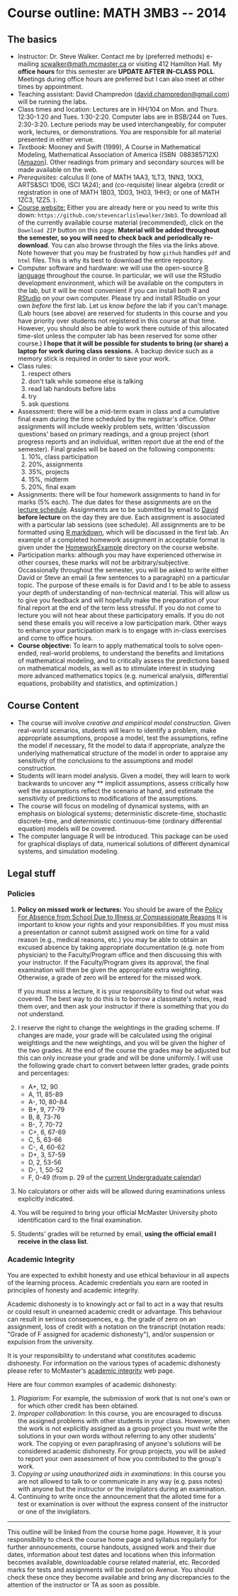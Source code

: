 # Course outline:  MATH 3MB3 -- 2014

## The basics

- Instructor: Dr. Steve Walker. Contact me by (preferred methods)
    e-mailing
    [scwalker@math.mcmaster.ca](mailto:scwalker@math.mcmaster.ca) or
    visiting 412 Hamilton Hall. My **office hours** for this semester
    are **UPDATE AFTER IN-CLASS POLL**. Meetings during office hours
    are preferred but I can also meet at other times by appointment.
-   Teaching assistant: David Champredon
    ([david.champredon@gmail.com](mailto:david.champredon@gmail.com))
    will be running the labs.
- Class times and location: Lectures are in HH/104 on Mon. and
    Thurs. 12:30-1:20 and Tues. 1:30-2:20.  Computer labs are in
    BSB/244 on Tues. 2:30-3:20.  Lecture periods may be used
    interchangeably, for computer work, lectures, or
    demonstrations. You are responsible for all material presented in
    either venue.
- *Textbook:* Mooney and Swift (1999), A Course in Mathematical
    Modeling, Mathematical Association of America (ISBN  088385712X)
    [[Amazon](http://amzn.com/088385712X)]. Other readings from
    primary and secondary sources will be made available on the web.
- *Prerequisites*: calculus II (one of MATH 1AA3, 1LT3, 1NN3, 1XX3,
    ARTS&SCI 1D06, ISCI 1A24); and (co-requisite) linear algebra
    (credit or registration in one of MATH 1B03, 1D03, 1H03, 1HH3; or
    one of MATH 1ZC3, 1ZZ5. ).
- [Course website:](https://github.com/stevencarlislewalker/3mb3)
  Either you are already here or you need to write this down:
  `https://github.com/stevencarlislewalker/3mb3`.  To download all of
  the currently available course material (recommended), click on the
  `Download ZIP` button on this page.  **Material will be added
  throughout the semester, so you will need to check back and
  periodically re-download**.  You can also browse through the files
  via the links above.  Note however that you may be frustrated by how
  `github` handles `pdf` and `html` files.  This is why its best to
  download the entire repository.
- Computer software and hardware: we will use the open-source
    [R language](http://www.r-project.org) throughout the course. In
    particular, we will use the RStudio development environment, which
    will be available on the computers in the lab, but it will be most
    convenient if you can install both R and
    [RStudio](http://www.rstudio.com/) on your own computer.  Please
    try and install RStudio on your own *before* the first lab.  Let
    us know *before* the lab if you can't manage. (Lab hours (see
    above) are reserved for students in this course and you have
    priority over students not registered in this course at that time.
    However, you should also be able to work there outside of this
    allocated time-slot unless the computer lab has been reserved for
    some other course.) **I hope that it will be possible for students
    to bring (or share) a laptop for work during class sessions.** A
    backup device such as a memory stick is required in order to save
    your work.
- Class rules:
	1. respect others
	2. don't talk while someone else is talking
	3. read lab handouts before labs
	4. try
	5. ask questions
- Assessment: there will be a mid-term exam in class and a cumulative
    final exam during the time scheduled by the registrar's
    office. Other assignments will include weekly problem sets,
    written 'discussion questions' based on primary readings, and a
    group project (short progress reports and an individual, written
    report due at the end of the semester). Final grades will be based
    on the following components:
    1. 10%, class participation
    2. 20%, assignments
    3. 35%, projects
    4. 15%, midterm
    5. 20%, final exam
- Assignments: there will be four homework assignments to hand in for
  marks (5% each).  The due dates for these assignments are on the
  [lecture schedule](https://github.com/stevencarlislewalker/3mb3/tree/master/schedule). Assignments
  are to be submitted by email to
  [David](mailto:david.champredon@gmail.com) **before lecture** on the
  day they are due.  Each assignment is associated with a particular
  lab sessions (see schedule).  All assignments are to be formatted
  using [R markdown](http://rmarkdown.rstudio.com/), which will be
  discussed in the first lab.  An example of a completed homework
  assignment in acceptable format is given under the [HomeworkExample](https://github.com/stevencarlislewalker/3mb3/tree/master/HomeworkExample)
  directory on the course website.
- Participation marks: although you may have experienced otherwise in
  other courses, these marks will not be arbitrary/subjective.
  Occassionally throughout the semester, you will be asked to write
  either David or Steve an email (a few sentences to a paragraph) on
  a particular topic.  The purpose of these emails is for David and I
  to be able to assess your depth of understanding of non-technical
  material.  This will allow us to give you feedback and will
  hopefully make the preparation of your final report at the end of
  the term less stressful.  If you do not come to lecture you will not
  hear about these participatory emails.  If you do not send these
  emails you will receive a low participation mark.  Other ways to
  enhance your participation mark is to engage with in-class exercises
  and come to office hours.
- **Course objective:** To learn to apply mathematical tools to solve
    open-ended, real-world problems, to understand the benefits and
    limitations of mathematical modeling, and to critically assess the
    predictions based on mathematical models, as well as to stimulate
    interest in studying more advanced mathematics topics (e.g.
    numerical analysis, differential equations, probability and
    statistics, and optimization.)

## Course Content

- The course will involve *creative and empirical model construction*.
    Given real-world scenarios, students will learn to identify a
    problem, make appropriate assumptions, propose a model, test the
    assumptions, refine the model if necessary, fit the model to data
    if appropriate, analyze the underlying mathematical structure of
    the model in order to appraise any sensitivity of the conclusions
    to the assumptions and model construction.
- Students will learn model analysis. Given a model, they will learn
    to work backwards to uncover any ** implicit assumptions, assess
    critically how well the assumptions reflect the scenario at hand,
    and estimate the sensitivity of predictions to modifications of
    the assumptions.
- The course will focus on modeling of dynamical systems, with an
    emphasis on biological systems; deterministic discrete-time,
    stochastic discrete-time, and deterministic continuous-time
    (ordinary differential equation) models will be covered.
- The computer language R will be introduced. This package can be used
    for graphical displays of data, numerical solutions of different
    dynamical systems, and simulation modeling.

## Legal stuff

### Policies

1.  **Policy on missed work or lectures:** You should be aware of the
    [Policy For Absence from School Due to Illness or Compassionate Reasons](http://academiccalendars.romcmaster.ca/content.php?catoid=7&navoid=559#Requests_for_Relief_for_Missed_Academic_Term_Work)
    It is important to know your rights and your responsibilities. If
    you must miss a presentation or cannot submit assigned work on
    time for a valid reason (e.g., medical reasons, etc.) you may be
    able to obtain an excused absence by taking appropriate
    documentation (e.g.  note from physician) to the Faculty/Program
    office and then discussing this with your instructor. If the
    Faculty/Program gives its approval, the final examination will
    then be given the appropriate extra weighting. Otherwise, a grade
    of zero will be entered for the missed work.

    If you must miss a lecture, it is your responsibility to find out
    what was covered. The best way to do this is to borrow a classmate's
    notes, read them over, and then ask your instructor if there is
    something that you do not understand.

2.  I reserve the right to change the weightings in the grading scheme.
    If changes are made, your grade will be calculated using the
    original weightings and the new weightings, and you will be given
    the higher of the two grades. At the end of the course the grades
    may be adjusted but this can only increase your grade and will be
    done uniformly. I will use the following grade chart to convert
    between letter grades, grade points and percentages:
	* A+, 12, 90
	* A, 11, 85-89
	* A-, 10, 80-84
	* B+, 9, 77-79
	* B, 8, 73-76
	* B-, 7, 70-72
	* C+, 6, 67-69
	* C, 5, 63-66
	* C-, 4, 60-62
	* D+, 3, 57-59
	* D, 2, 53-56
	* D-, 1, 50-52
	* F, 0-49
    (from p. 29 of the [current Undergraduate
    calendar](http://registrar.mcmaster.ca/CALENDAR/PDF-Archive/McMaster_UG_Calendar-2013-2014web.pdf))
    
    
3.  No calculators or other aids will be allowed during examinations
    unless explicitly indicated.
     
4.  You will be required to bring your official McMaster University
    photo identification card to the final examination.
     
5.  Students' grades will be returned by email, **using the official
    email I receive in the class list**.

### Academic Integrity

You are expected to exhibit honesty and use ethical behaviour in all
aspects of the learning process. Academic credentials you earn are
rooted in principles of honesty and academic integrity.

Academic dishonesty is to knowingly act or fail to act in a way that
results or could result in unearned academic credit or advantage. This
behaviour can result in serious consequences, e.g. the grade of zero on
an assignment, loss of credit with a notation on the transcript
(notation reads: "Grade of F assigned for academic dishonesty"), and/or
suspension or expulsion from the university.

It is your responsibility to understand what constitutes academic
dishonesty. For information on the various types of academic dishonesty
please refer to McMaster's [academic
integrity](http://www.mcmaster.ca/academicintegrity/students/index.html)
web page.

Here are four common examples of academic dishonesty:

1.  *Plagiarism*: For example, the submission of work that is not one's
    own or for which other credit has been obtained.
2.  *Improper collaboration*: In this course, you are encouraged to
    discuss the assigned problems with other students in your class.
    However, when the work is not explicitly assigned as a group project
    you must write the solutions in your own words without referring to
    any other students' work. The copying or even paraphrasing of
    anyone's solutions will be considered academic dishonesty. For group
    projects, you will be asked to report your own assessment of how you
    contributed to the group's work.
3.  *Copying or using unauthorized aids in examinations*: In this course
    you are not allowed to talk to or communicate in any way (e.g. pass
    notes) with anyone but the instructor or the invigilators during an
    examination.
4.  Continuing to write once the announcement that the alloted time for
    a test or examination is over without the express consent of the
    instructor or one of the invigilators.

* * * * *

This outline will be linked from the course home page. However, it is
your responsibility to check the course home page and syllabus regularly
for further announcements, course handouts, assigned work and their due
dates, information about test dates and locations when this information
becomes available, downloadable course related material, etc. Recorded
marks for tests and assignments will be posted on Avenue. You should
check these once they become available and bring any discrepancies to
the attention of the instructor or TA as soon as possible.
